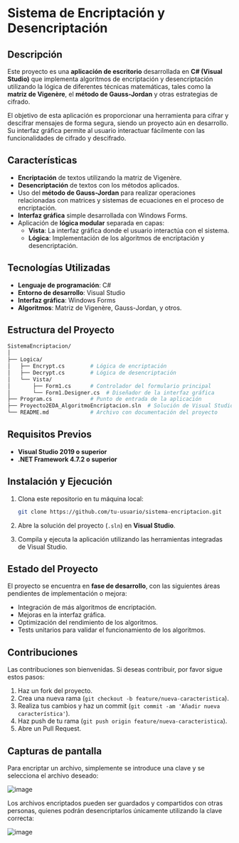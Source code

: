 # Sistema de Encriptación y Desencriptación

## Descripción

Este proyecto es una **aplicación de escritorio** desarrollada en **C# (Visual Studio)** que implementa algoritmos de encriptación y desencriptación utilizando la lógica de diferentes técnicas matemáticas, tales como la **matriz de Vigenère**, el **método de Gauss-Jordan** y otras estrategias de cifrado.

El objetivo de esta aplicación es proporcionar una herramienta para cifrar y descifrar mensajes de forma segura, siendo un proyecto aún en desarrollo. Su interfaz gráfica permite al usuario interactuar fácilmente con las funcionalidades de cifrado y descifrado.

## Características

- **Encriptación** de textos utilizando la matriz de Vigenère.
- **Desencriptación** de textos con los métodos aplicados.
- Uso del **método de Gauss-Jordan** para realizar operaciones relacionadas con matrices y sistemas de ecuaciones en el proceso de encriptación.
- **Interfaz gráfica** simple desarrollada con Windows Forms.
- Aplicación de **lógica modular** separada en capas:
  - **Vista**: La interfaz gráfica donde el usuario interactúa con el sistema.
  - **Lógica**: Implementación de los algoritmos de encriptación y desencriptación.
  
## Tecnologías Utilizadas

- **Lenguaje de programación**: C#
- **Entorno de desarrollo**: Visual Studio
- **Interfaz gráfica**: Windows Forms
- **Algoritmos**: Matriz de Vigenère, Gauss-Jordan, y otros.

## Estructura del Proyecto

```bash
SistemaEncriptacion/
│
├── Logica/
│   ├── Encrypt.cs        # Lógica de encriptación
│   ├── Decrypt.cs        # Lógica de desencriptación
│   └── Vista/
│       ├── Form1.cs      # Controlador del formulario principal
│       └── Form1.Designer.cs  # Diseñador de la interfaz gráfica
├── Program.cs            # Punto de entrada de la aplicación
├── Proyecto2EDA_AlgoritmoEncriptacion.sln  # Solución de Visual Studio
└── README.md             # Archivo con documentación del proyecto
```

## Requisitos Previos

- **Visual Studio 2019 o superior**
- **.NET Framework 4.7.2 o superior**
  
## Instalación y Ejecución

1. Clona este repositorio en tu máquina local:

   ```bash
   git clone https://github.com/tu-usuario/sistema-encriptacion.git
   ```

2. Abre la solución del proyecto (`.sln`) en **Visual Studio**.

3. Compila y ejecuta la aplicación utilizando las herramientas integradas de Visual Studio.

## Estado del Proyecto

El proyecto se encuentra en **fase de desarrollo**, con las siguientes áreas pendientes de implementación o mejora:

- Integración de más algoritmos de encriptación.
- Mejoras en la interfaz gráfica.
- Optimización del rendimiento de los algoritmos.
- Tests unitarios para validar el funcionamiento de los algoritmos.

## Contribuciones

Las contribuciones son bienvenidas. Si deseas contribuir, por favor sigue estos pasos:

1. Haz un fork del proyecto.
2. Crea una nueva rama (`git checkout -b feature/nueva-caracteristica`).
3. Realiza tus cambios y haz un commit (`git commit -am 'Añadir nueva característica'`).
4. Haz push de tu rama (`git push origin feature/nueva-caracteristica`).
5. Abre un Pull Request.

## Capturas de pantalla 

Para encriptar un archivo, simplemente se introduce una clave y se selecciona el archivo deseado:

![image](https://github.com/user-attachments/assets/e8376b68-7a81-40dc-860a-459f11b3a589)


Los archivos encriptados pueden ser guardados y compartidos con otras personas, quienes podrán desencriptarlos únicamente utilizando la clave correcta:

![image](https://github.com/user-attachments/assets/f35486d2-9026-4d8b-a5e9-b11deb594ea8)


